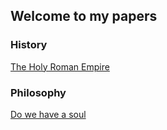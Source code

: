 ## Welcome to my papers

### History

[The Holy Roman Empire](https://https://github.io/johsieders/blog_js/tree/main/history/holy_roman_empire.ipynb)

### Philosophy

[Do we have a soul](https://https://github.io/johsieders/blog_js/tree/main/philosophy/do_we_have_a_soul.ipynb)